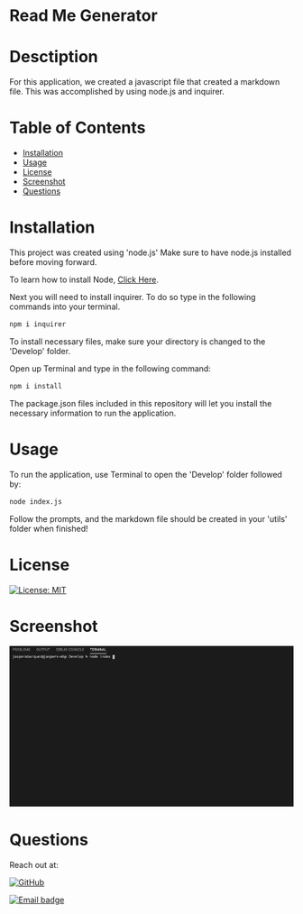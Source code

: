 # Read Me Generator

# Desctiption
For this application, we created a javascript file that created a markdown file. This was accomplished by using node.js and inquirer.

# Table of Contents
  * [Installation](#Installation)
  * [Usage](#Usage)
  * [License](#License)
  * [Screenshot](#Screenshot)
  * [Questions](#Questions)

# Installation
This project was created using 'node.js' Make sure to have node.js installed before moving forward.

To learn how to install Node, [Click Here](https://nodejs.org/en/download/package-manager/).


Next you will need to install inquirer. To do so type in the following commands into your terminal.

```bash
npm i inquirer
```

To install necessary files, make sure your directory is changed to the 'Develop' folder.

Open up Terminal and type in the following command:

```bash
npm i install
```
The package.json files included in this repository will let you install the necessary information to run the application.

# Usage
To run the application, use Terminal to open the 'Develop' folder followed by:

```bash
node index.js
```
Follow the prompts, and the markdown file should be created in your 'utils' folder when finished!
# License

[![License: MIT](https://img.shields.io/badge/License-MIT-red.svg)](https://kuyajasper.mit-license.org)


# Screenshot

![ScreenshotRecording](./Samples/ScreenRecording.gif)

# Questions

Reach out at:

[![GitHub](https://img.shields.io/badge/GitHub-100000?style=for-the-badge&logo=github&logoColor=white)](https://github.com/KuyaJasper)

[![Email badge](https://img.shields.io/badge/Email-abarquezj1@gmail.com-red.svg)](mailto:abarquezj1@gmail.com)

